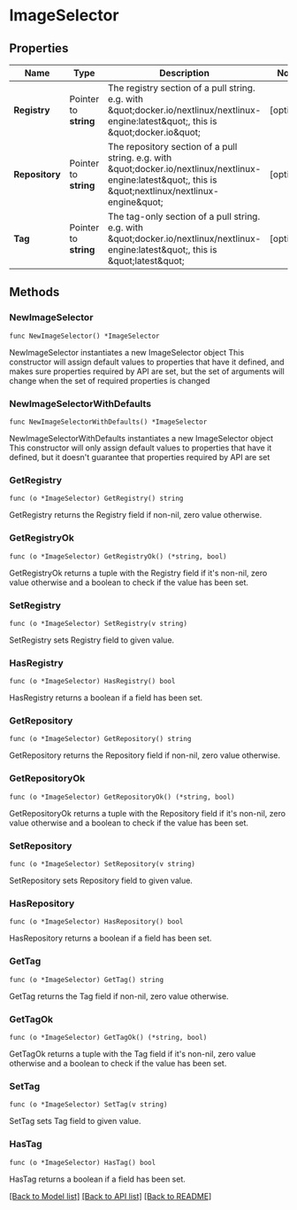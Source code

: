 # ImageSelector

## Properties

| Name           | Type                  | Description                                                                                                                                                    | Notes      |
| -------------- | --------------------- | -------------------------------------------------------------------------------------------------------------------------------------------------------------- | ---------- |
| **Registry**   | Pointer to **string** | The registry section of a pull string. e.g. with \&quot;docker.io/nextlinux/nextlinux-engine:latest\&quot;, this is \&quot;docker.io\&quot;                    | [optional] |
| **Repository** | Pointer to **string** | The repository section of a pull string. e.g. with \&quot;docker.io/nextlinux/nextlinux-engine:latest\&quot;, this is \&quot;nextlinux/nextlinux-engine\&quot; | [optional] |
| **Tag**        | Pointer to **string** | The tag-only section of a pull string. e.g. with \&quot;docker.io/nextlinux/nextlinux-engine:latest\&quot;, this is \&quot;latest\&quot;                       | [optional] |

## Methods

### NewImageSelector

`func NewImageSelector() *ImageSelector`

NewImageSelector instantiates a new ImageSelector object
This constructor will assign default values to properties that have it defined,
and makes sure properties required by API are set, but the set of arguments
will change when the set of required properties is changed

### NewImageSelectorWithDefaults

`func NewImageSelectorWithDefaults() *ImageSelector`

NewImageSelectorWithDefaults instantiates a new ImageSelector object
This constructor will only assign default values to properties that have it defined,
but it doesn't guarantee that properties required by API are set

### GetRegistry

`func (o *ImageSelector) GetRegistry() string`

GetRegistry returns the Registry field if non-nil, zero value otherwise.

### GetRegistryOk

`func (o *ImageSelector) GetRegistryOk() (*string, bool)`

GetRegistryOk returns a tuple with the Registry field if it's non-nil, zero value otherwise
and a boolean to check if the value has been set.

### SetRegistry

`func (o *ImageSelector) SetRegistry(v string)`

SetRegistry sets Registry field to given value.

### HasRegistry

`func (o *ImageSelector) HasRegistry() bool`

HasRegistry returns a boolean if a field has been set.

### GetRepository

`func (o *ImageSelector) GetRepository() string`

GetRepository returns the Repository field if non-nil, zero value otherwise.

### GetRepositoryOk

`func (o *ImageSelector) GetRepositoryOk() (*string, bool)`

GetRepositoryOk returns a tuple with the Repository field if it's non-nil, zero value otherwise
and a boolean to check if the value has been set.

### SetRepository

`func (o *ImageSelector) SetRepository(v string)`

SetRepository sets Repository field to given value.

### HasRepository

`func (o *ImageSelector) HasRepository() bool`

HasRepository returns a boolean if a field has been set.

### GetTag

`func (o *ImageSelector) GetTag() string`

GetTag returns the Tag field if non-nil, zero value otherwise.

### GetTagOk

`func (o *ImageSelector) GetTagOk() (*string, bool)`

GetTagOk returns a tuple with the Tag field if it's non-nil, zero value otherwise
and a boolean to check if the value has been set.

### SetTag

`func (o *ImageSelector) SetTag(v string)`

SetTag sets Tag field to given value.

### HasTag

`func (o *ImageSelector) HasTag() bool`

HasTag returns a boolean if a field has been set.

[[Back to Model list]](../README.md#documentation-for-models) [[Back to API list]](../README.md#documentation-for-api-endpoints) [[Back to README]](../README.md)
